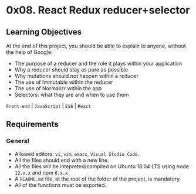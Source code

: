 # 0x08. React Redux reducer+selector

## Learning Objectives

At the end of this project, you should be able to explain to anyone, without the help of Google:

- The purpose of a reducer and the role it plays within your application
- Why a reducer should stay as pure as possible
- Why mutations should not happen within a reducer
- The use of Immutable within the reducer
- The use of Normalizr within the app
- Selectors: what they are and when to use them

`Front-end` | `JavaScript` | `ES6` | `React`

## Requirements

### General

- Allowed editors: `vi`, `vim`, `emacs`, `Visual Studio Code`.
- All the files should end with a new line.
- All the files will be intepreted/compiled on Ubuntu 18.04 LTS using node `12.x.x` and npm `6.x.x`
- A `README.md` file, at the root of the folder of the project, is mandatory.
- All of the functions must be exported.
